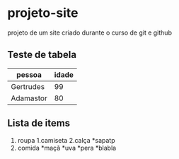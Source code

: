 # projeto-site
 projeto de um site criado durante o curso de git e github

## Teste de tabela

pessoa|idade
------|-----
Gertrudes|99
Adamastor|80

## Lista de items

1. roupa
    1.camiseta
    2.calça
    *sapatp
2. comida
    *maçã
    *uva
    *pera
*blabla
